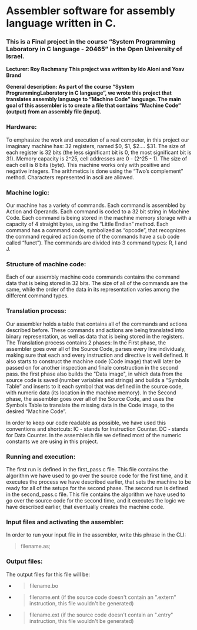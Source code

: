 # Assembler software for assembly language written in C.

### This is a Final project in the course “System Programming Laboratory in C language - 20465” in the Open University of Israel.

**Lecturer: Roy Rachmany**
**This project was written by Ido Aloni and Yoav Brand**

**General description: As part of the course “System ProgrammingLaboratory in C language”, we wrote this project that translates assembly language to “Machine Code” language. The main goal of this assembler is to create a file that contains “Machine Code” (output) from an assembly file (input).**

### Hardware:

To emphasize the work and execution of a real computer, in this project our imaginary machine has: 32 registers, named $0, $1, $2…. $31. The size of each register is 32 bits (the less significant bit is 0, the most significant bit is 31). Memory capacity is 2^25, cell addresses are 0 - (2^25 - 1). The size of each cell is 8 bits (byte). This machine works only with positive and negative integers. The arithmetics is done using the “Two’s complement” method. Characters represented in ascii are allowed.

### Machine logic:

Our machine has a variety of commands. Each command is assembled by Action and Operands. Each command is coded to a 32 bit string in Machine Code. Each command is being stored in the machine memory storage with a capacity of 4 straight bytes, using the “Little Endian” method. Each command has a command code, symbolized as “opcode”, that recognizes the command required action (some of the commands have a sub code called “funct”). The commands are divided into 3 command types: R, I and J.

### Structure of machine code:

Each of our assembly machine code commands contains the command data that is being stored in 32 bits. The size of all of the commands are the same, while the order of the data in its representation varies among the different command types.

### Translation process:

Our assembler holds a table that contains all of the commands and actions described before. These commands and actions are being translated into binary representation, as well as data that is being stored in the registers. The Translation process contains 2 phases: In the First phase, the assembler goes over all of the Source Code, parses every line individualy, making sure that each and every instruction and directive is well defined. It also starts to construct the machine code (Code image) that will later be passed on for another inspection and finale construction in the second pass. the first phase also builds the "Data image", in which data from the source code is saved (number variables and strings) and builds a “Symbols Table” and inserts to it each symbol that was defined in the source code, with numeric data (its location in the machine memory). In the Second phase, the assembler goes over all of the Source Code, and uses the Symbols Table to translate the missing data in the Code image, to the desired “Machine Code”.

In order to keep our code readable as possible, we have used this conventions and shortcuts: IC - stands for Instruction Counter. DC - stands for Data Counter. In the assembler.h file we defined most of the numeric constants we are using in this project.

### Running and execution:

The first run is defined in the first_pass.c file. This file contains the algorithm we have used to go over the source code for the first time, and it executes the process we have described earlier, that sets the machine to be ready for all of the setups for the second phase. The second run is defined in the second_pass.c file. This file contains the algorithm we have used to go over the source code for the second time, and it executes the logic we have described earlier, that eventually creates the machine code.

### Input files and activating the assembler:

In order to run your input file in the assembler, write this phrase in the CLI:

> filename.as;

### Output files:

The output files for this file will be:

- > filename.bo
- > filename.ent (if the source code doesn't contain an ".extern" instruction, this file wouldn't be generated)
- > filename.ext (if the source code doesn't contain an ".entry" instruction, this file wouldn't be generated)